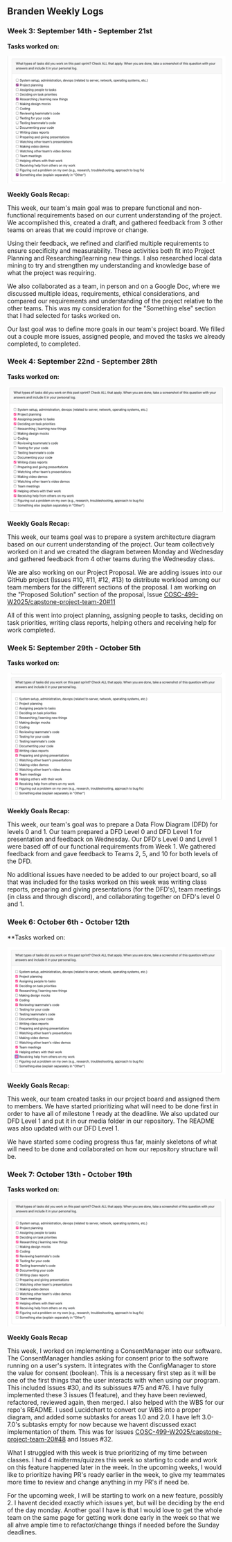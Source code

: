 ## **Branden Weekly Logs**

### **Week 3: September 14th - September 21st**

 **Tasks worked on:**

![week 1 log](imagesForBrandenLogs/week_1_log_ss.png)

**Weekly Goals Recap:**

This week, our team's main goal was to prepare functional and non-functional requirements based on our current understanding of the project. We accomplished this, created a draft, and gathered feedback from 3 other teams on areas that we could improve or change.

Using their feedback, we refined and clarified multiple requirements to ensure specificity and measurability. These activities both fit into Project Planning and Researching/learning new things. I also researched local data mining to try and strengthen my understanding and knowledge base of what the project was requiring.

We also collaborated as a team, in person and on a Google Doc, where we discussed multiple ideas, requirements, ethical considerations, and compared our requirements and understanding of the project relative to the other teams. This was my consideration for the "Something else" section that I had selected for tasks worked on.

Our last goal was to define more goals in our team's project board. We filled out a couple more issues, assigned people, and moved the tasks we already completed, to completed.


### **Week 4: September 22nd - September 28th**

**Tasks worked on:**

![week 2 log](imagesForBrandenLogs/week_2_log_ss.png)

**Weekly Goals Recap:**

This week, our teams goal was to prepare a system architecture diagram based on our current understanding of the project. Our team collectively worked on it and we created the diagram between Monday and Wednesday and gathered feedback from 4 other teams during the Wednesday class.

We are also working on our Project Proposal. We are adding issues into our GitHub project (Issues #10, #11, #12, #13) to distribute workload among our team members for the different sections of the proposal. I am working on the "Proposed Solution" section of the proposal, Issue [COSC-499-W2025/capstone-project-team-20#11](https://github.com/COSC-499-W2025/capstone-project-team-20/issues/11)

All of this went into project planning, assigning people to tasks, deciding on task priorities, writing class reports, helping others and receiving help for work completed.  


 ### **Week 5: September 29th - October 5th**

 **Tasks worked on:**

 ![week 3 log](imagesForBrandenLogs/week_3_log_ss.png)

 **Weekly Goals Recap:**

 This week, our team's goal was to prepare a Data Flow Diagram (DFD) for levels 0 and 1. Our team prepared a DFD Level 0 and DFD Level 1 for presentation and feedback on Wednesday. Our DFD's Level 0 and Level 1 were based off of our functional requirements from Week 1. We gathered feedback from and gave feedback to Teams 2, 5, and 10 for both levels of the DFD.
 
 No additional issues have needed to be added to our project board, so all that was included for the tasks worked on this week was writing class reports, preparing and giving presentations (for the DFD's), team meetings (in class and through discord), and collaborating together on DFD's level 0 and 1.

### **Week 6: October 6th - October 12th**

**Tasks worked on:

![week 4 log](imagesForBrandenLogs/week_4_log_ss.png)

**Weekly Goals Recap:**

This week, our team created tasks in our project board and assigned them to members. We have started prioritizing what will need to be done first in order to have all of milestone 1 ready at the deadline. We also updated our DFD Level 1 and put it in our media folder in our repository. The README was also updated with our DFD Level 1. 

We have started some coding progress thus far, mainly skeletons of what will need to be done and collaborated on how our repository structure will be. 

### **Week 7: October 13th - October 19th**

 **Tasks worked on:**


![week 7 log](imagesForBrandenLogs/week_7_log_ss.png)

**Weekly Goals Recap**

This week, I worked on implementing a ConsentManager into our software. The ConsentManager handles asking for consent prior to the software running on a user's system. It integrates with the ConfigManager to store the value for consent (boolean). This is a necessary first step as it will be one of the first things that the user interacts with when using our program. This included Issues #30, and its subissues #75 and #76. I have fully implemented these 3 issues (1 feature), and they have been reviewed, refactored, reviewed again, then merged. I also helped with the WBS for our repo's README. I used Lucidchart to convert our WBS into a proper diagram, and added some subtasks for areas 1.0 and 2.0. I have left 3.0-7.0's subtasks empty for now because we havent discussed exact implementation of them. This was for Issues [COSC-499-W2025/capstone-project-team-20#48](https://github.com/COSC-499-W2025/capstone-project-team-20/issues/48) and Issues #32. 

What I struggled with this week is true prioritizing of my time between classes. I had 4 midterms/quizzes this week so starting to code and work on this feature happened later in the week. In the upcoming weeks, I would like to prioritize having PR's ready earlier in the week, to give my teammates more time to review and change anything in my PR's if need be.

For the upcoming week, I will be starting to work on a new feature, possibly 2. I havent decided exactly which issues yet, but will be deciding by the end of the day monday. Another goal I have is that I would love to get the whole team on the same page for getting work done early in the week so that we all ahve ample time to refactor/change things if needed before the Sunday deadlines. 



